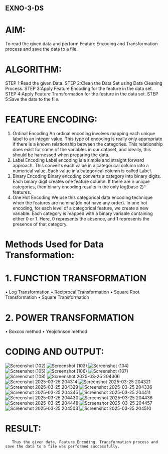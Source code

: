 ## EXNO-3-DS

# AIM:
To read the given data and perform Feature Encoding and Transformation process and save the data to a file.

# ALGORITHM:
STEP 1:Read the given Data.
STEP 2:Clean the Data Set using Data Cleaning Process.
STEP 3:Apply Feature Encoding for the feature in the data set.
STEP 4:Apply Feature Transformation for the feature in the data set.
STEP 5:Save the data to the file.

# FEATURE ENCODING:
1. Ordinal Encoding
An ordinal encoding involves mapping each unique label to an integer value. This type of encoding is really only appropriate if there is a known relationship between the categories. This relationship does exist for some of the variables in our dataset, and ideally, this should be harnessed when preparing the data.
2. Label Encoding
Label encoding is a simple and straight forward approach. This converts each value in a categorical column into a numerical value. Each value in a categorical column is called Label.
3. Binary Encoding
Binary encoding converts a category into binary digits. Each binary digit creates one feature column. If there are n unique categories, then binary encoding results in the only log(base 2)ⁿ features.
4. One Hot Encoding
We use this categorical data encoding technique when the features are nominal(do not have any order). In one hot encoding, for each level of a categorical feature, we create a new variable. Each category is mapped with a binary variable containing either 0 or 1. Here, 0 represents the absence, and 1 represents the presence of that category.

# Methods Used for Data Transformation:
  # 1. FUNCTION TRANSFORMATION
• Log Transformation
• Reciprocal Transformation
• Square Root Transformation
• Square Transformation
  # 2. POWER TRANSFORMATION
• Boxcox method
• Yeojohnson method

# CODING AND OUTPUT:
![Screenshot (102)](https://github.com/user-attachments/assets/4d39bd1b-521b-4380-92c5-5dc7aad84afb)
![Screenshot (103)](https://github.com/user-attachments/assets/c402bf25-11c2-41b8-a632-aff057c834f2)
![Screenshot (104)](https://github.com/user-attachments/assets/fd8949d1-8f9e-4d63-aaba-82dbf63c37bd)
![Screenshot (105)](https://github.com/user-attachments/assets/158c2e00-18de-4a00-b664-4c7a6572a2e1)
![Screenshot (106)](https://github.com/user-attachments/assets/d27dc4cc-e6cc-4c96-ba16-df18fd78bb4f)
![Screenshot (107)](https://github.com/user-attachments/assets/2084aacd-e72a-498e-83d4-12ea9f16ec74)
![Screenshot (108)](https://github.com/user-attachments/assets/6c87541e-cec6-4534-b4c1-495bbc746c9e)
![Screenshot 2025-03-25 204306](https://github.com/user-attachments/assets/3dc33c6f-1502-473c-bc19-eeb90beb1f6e)
![Screenshot 2025-03-25 204314](https://github.com/user-attachments/assets/52573457-54e7-4d9f-9134-5fba1c40c423)
![Screenshot 2025-03-25 204321](https://github.com/user-attachments/assets/8aa7d1f1-814e-44ce-913e-231d307a98c2)
![Screenshot 2025-03-25 204329](https://github.com/user-attachments/assets/3ffbfe86-f0b1-4c09-8dce-8ab54b11d738)
![Screenshot 2025-03-25 204336](https://github.com/user-attachments/assets/b308ac1f-76e6-4067-b4c4-60a5d2b53aec)
![Screenshot 2025-03-25 204345](https://github.com/user-attachments/assets/fca447fd-3fd3-4b6c-84ed-4ba819fa48c5)
![Screenshot 2025-03-25 204411](https://github.com/user-attachments/assets/fd9381ce-e0e0-4d23-8452-9c83b282fbca)
![Screenshot 2025-03-25 204430](https://github.com/user-attachments/assets/6e01ff42-87b6-461f-8731-f0042f09ee0e)
![Screenshot 2025-03-25 204436](https://github.com/user-attachments/assets/8a33e8ae-91c6-4967-a1d0-5dde1382b78a)
![Screenshot 2025-03-25 204448](https://github.com/user-attachments/assets/405cc1f9-15ec-4751-99d8-48639c6b9710)
![Screenshot 2025-03-25 204457](https://github.com/user-attachments/assets/947d15df-bf20-4863-81bd-8b8e0412ae7b)
![Screenshot 2025-03-25 204503](https://github.com/user-attachments/assets/908b0476-b13b-4158-b66f-42ffb4fa03dd)
![Screenshot 2025-03-25 204510](https://github.com/user-attachments/assets/1942c52f-e7a1-436e-834b-ffbbcac0eb5b)





       
# RESULT:

       Thus the given data, Feature Encoding, Transformation process and save the data to a file was performed successfully.

       
